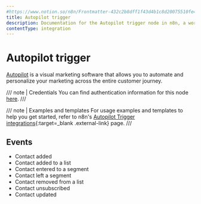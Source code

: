 ```yaml
---
#https://www.notion.so/n8n/Frontmatter-432c2b8dff1f43d4b1c8d20075510fe4
title: Autopilot trigger
description: Documentation for the Autopilot trigger node in n8n, a workflow automation platform. Includes details of operations and configuration, and links to examples and credentials information.
contentType: integration
---
```


# Autopilot trigger

[Autopilot](https://www.autopilothq.com/) is a visual marketing software that allows you to automate and personalize your marketing across the entire customer journey.

/// note | Credentials
You can find authentication information for this node [here](/integrations/builtin/credentials/autopilot/).
///

///  note  | Examples and templates
For usage examples and templates to help you get started, refer to n8n's [Autopilot Trigger integrations](https://n8n.io/integrations/autopilot-trigger/){:target=_blank .external-link} page.
///

## Events

- Contact added
- Contact added to a list
- Contact entered to a segment
- Contact left a segment
- Contact removed from a list
- Contact unsubscribed
- Contact updated
